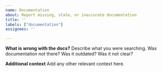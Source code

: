 ```yaml
---
name: Documentation
about: Report missing, stale, or inaccurate documentation
title: ''
labels: ["documentation"]
assignees: ''

---
```


**What is wrong with the docs?**
Describe what you were searching. Was documentation not there? Was it
outdated? Was it not clear?

**Additional context**
Add any other relevant context here.

